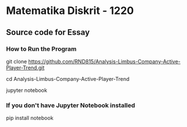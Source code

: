 # Matematika Diskrit - 1220
## Source code for Essay
### How to Run the Program

git clone https://github.com/RND815/Analysis-Limbus-Company-Active-Player-Trend.git

cd Analysis-Limbus-Company-Active-Player-Trend

jupyter notebook

### If you don't have Jupyter Notebook installed

pip install notebook